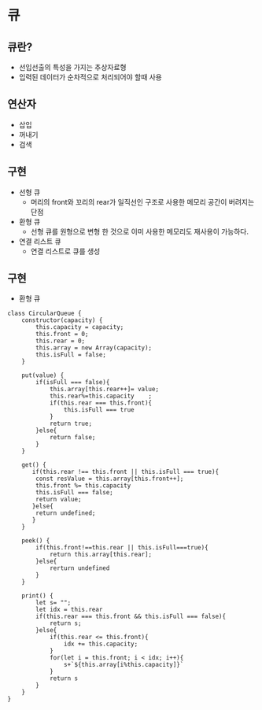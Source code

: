 # 큐

## 큐란? 

- 선입선출의 특성을 가지는 추상자료형
- 입력된 데이터가 순차적으로 처리되어야 할때 사용

## 연산자

- 삽입
- 꺼내기
- 검색

## 구현

- 선형 큐
  - 머리의 front와 꼬리의 rear가 일직선인 구조로 사용한 메모리 공간이 버려지는 단점
- 환형 큐
  - 선형 큐를 원형으로 변형 한 것으로 이미 사용한 메모리도 재사용이 가능하다.
- 연결 리스트 큐
  - 연결 리스트로 큐를 생성

## 구현

- 환형 큐

```
class CircularQueue {
    constructor(capacity) {
        this.capacity = capacity;
        this.front = 0;
        this.rear = 0;
        this.array = new Array(capacity);
        this.isFull = false;
    }

    put(value) {
        if(isFull === false){
        	this.array[this.rear++]= value;
        	this.rear%=this.capacity	;
        	if(this.rear === this.front){
        		this.isFull === true
        	}
        	return true;
        }else{
			return false;
        }
    }

    get() {
       if(this.rear !== this.front || this.isFull === true){
       	const resValue = this.array[this.front++];
       	this.front %= this.capacity
       	this.isFull === false;
       	return value;
       }else{
       	return undefined;
       }
    }

    peek() {
        if(this.front!==this.rear || this.isFull===true){
        	return this.array[this.rear];
        }else{
        	rerturn undefined
        }
    }

    print() {
		let s= "";
		let idx = this.rear
		if(this.rear === this.front && this.isFull === false){
			return s;
		}else{
			if(this.rear <= this.front){
				idx += this.capacity;
			}
			for(let i = this.front; i < idx; i++){
				s+`${this.array[i%this.capacity]}`
			}
			return s
		}
    }
}
```

